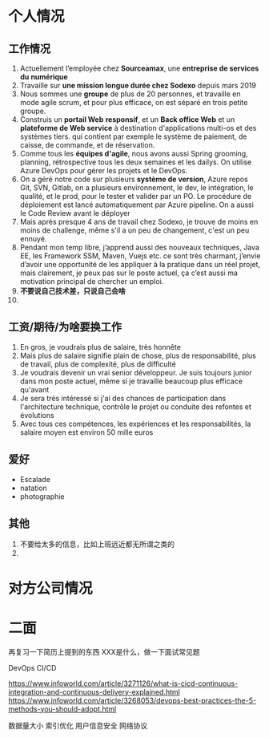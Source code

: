 # 个人情况

## 工作情况

1. Actuellement l’employée chez **Sourceamax**, une **entreprise de services du numérique**
2. Travaille sur **une mission longue durée chez Sodexo** depuis mars 2019
3. Nous sommes une **groupe** de plus de 20 personnes, et travaille en mode agile scrum, et pour plus efficace, on est séparé en trois petite groupe.
4. Construis un **portail Web** **responsif**, et un **Back office Web** et un **plateforme de Web service** à destination d'applications multi-os et des systèmes tiers. qui contient par exemple le système de paiement, de caisse, de commande, et de réservation.
5. Comme tous les **équipes d'agile**, nous avons aussi Spring grooming, planning, rétrospective tous les deux semaines et les dailys. On utilise Azure DevOps pour gérer les projets et le DevOps.
6. On a géré notre code sur plusieurs **système de version**, Azure repos Git, SVN, Gitlab, on a plusieurs environnement, le dev, le intégration, le qualité, et le prod, pour le tester et valider par un PO. Le procédure de déploiement est lancé automatiquement par Azure pipeline. On a aussi le Code Review avant le déployer
7. Mais après presque 4 ans de travail chez Sodexo, je trouve de moins en moins de challenge, même s'il a un peu de changement, c'est un peu ennuyé. 
8. Pendant mon temp libre, j’apprend aussi des nouveaux techniques, Java EE, les Framework SSM, Maven, Vuejs etc. ce sont très charmant, j’envie d’avoir une opportunité de les appliquer à la pratique dans un réel projet, mais clairement, je peux pas sur le poste actuel, ça c’est aussi ma motivation principal de chercher un emploi.
10. **不要说自己技术差，只说自己会啥**
11. 

## 工资/期待/为啥要换工作

1. En gros, je voudrais plus de salaire, très honnête
2. Mais plus de salaire signifie plain de chose, plus de responsabilité, plus de travail, plus de complexité, plus de difficulté
3. Je voudrais devenir un vrai senior développeur. Je suis toujours junior dans mon poste actuel, même si je travaille beaucoup plus efficace qu'avant
4. Je sera très intéressé si j'ai des chances de participation dans l'architecture technique, contrôle le projet ou conduite des refontes et évolutions
5. Avec tous ces compétences, les expériences et les responsabilités, la salaire moyen est environ 50 mille euros

## 爱好

- Escalade
- natation
- photographie

## 其他

1. 不要给太多的信息，比如上班远近都无所谓之类的
2. 

# 对方公司情况




# 二面

再复习一下简历上提到的东西
XXX是什么，做一下面试常见题

DevOps
CI/CD

https://www.infoworld.com/article/3271126/what-is-cicd-continuous-integration-and-continuous-delivery-explained.html
https://www.infoworld.com/article/3268053/devops-best-practices-the-5-methods-you-should-adopt.html

数据量大小
索引优化
用户信息安全
网络协议